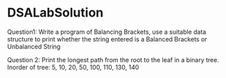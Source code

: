 # DSALabSolution
Question1:
Write a program of Balancing Brackets, use a suitable data structure to print whether the string
entered is a Balanced Brackets or Unbalanced String

Question 2:
Print the longest path from the root to the leaf in a binary tree.
Inorder of tree:
5, 10, 20, 50, 100, 110, 130, 140
